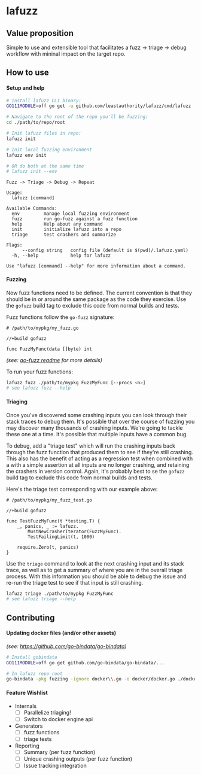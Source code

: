 # lafuzz
## Value proposition
Simple to use and extensible tool that facilitates a fuzz -> triage -> debug workflow with mininal impact on the target repo.

## How to use
#### Setup and help
```bash
# Install lafuzz CLI binary:
GO111MODULE=off go get -u github.com/leastauthority/lafuzz/cmd/lafuzz

# Navigate to the root of the repo you'll be fuzzing:
cd ./path/to/repo/root

# Init lafuzz files in repo:
lafuzz init

# Init local fuzzing environment
lafuzz env init

# OR do both at the same time
# lafuzz init --env
```
```
Fuzz -> Triage -> Debug -> Repeat

Usage:
  lafuzz [command]

Available Commands:
  env         manage local fuzzing environment
  fuzz        run go-fuzz against a fuzz function
  help        Help about any command
  init        initialize lafuzz into a repo
  triage      test crashers and summarize

Flags:
      --config string   config file (default is $(pwd)/.lafuzz.yaml)
  -h, --help            help for lafuzz

Use "lafuzz [command] --help" for more information about a command.
```

#### Fuzzing
Now fuzz functions need to be defined.
The current convention is that they should be in or around the same package as the code they exercise.
Use the `gofuzz` build tag to exclude this code from normal builds and tests.

Fuzz functions follow the `go-fuzz` signature:
```golang
# /path/to/mypkg/my_fuzz.go

//+build gofuzz

func FuzzMyFunc(data []byte) int
```
_(see: [go-fuzz readme](https://github.com/dvyukov/go-fuzz/blob/master/README.md) for more details)_

To run your fuzz functions:
```bash
lafuzz fuzz ./path/to/mypkg FuzzMyFunc [--procs <n>]
# see lafuzz fuzz --help
```

#### Triaging
Once you've discovered some crashing inputs you can look through their stack traces to debug them.
It's possible that over the course of fuzzing you may discover many thousands of crashing inputs.
We're going to tackle these one at a time.
It's possible that multiple inputs have a common bug.

To debug, add a "triage test" which will run the crashing inputs back through the fuzz function that produced them to see if they're still crashing.
This also has the benefit of acting as a regression test when combined with a with a simple assertion at all inputs are no longer crashing, and retaining the crashers in version control.
Again, it's probably best to se the `gofuzz` build tag to exclude this code from normal builds and tests.

Here's the triage test corresponding with our example above:
```golang
# /path/to/mypkg/my_fuzz_test.go

//+build gofuzz

func TestFuzzMyFunc(t *testing.T) {
	_, panics, _ := lafuzz.
		MustNewCrasherIterator(FuzzMyFunc).
		TestFailingLimit(t, 1000)

	require.Zero(t, panics)
}
```

Use the `triage` command to look at the next crashing input and its stack trace, as well as to get a summary of where you are in the overall triage process.
With this information you should be able to debug the issue and re-run the triage test to see if that input is still crashing.
```bash
lafuzz triage ./path/to/mypkg FuzzMyFunc
# see lafuzz triage --help
```

## Contributing
#### Updating docker files (and/or other assets)

_(see: https://github.com/go-bindata/go-bindata)_
```bash
# Install gobindata
GO111MODULE=off go get github.com/go-bindata/go-bindata/...

# In lafuzz repo root
go-bindata -pkg fuzzing -ignore docker\\.go -o docker/docker.go ./docker/...
```


#### Feature Wishlist
- Internals
  + [ ] Parallelize triaging!
  + [ ] Switch to docker engine api
- Generators
  + [ ] fuzz functions
  + [ ] triage tests
- Reporting
  + [ ] Summary (per fuzz function)
  + [ ] Unique crashing outputs (per fuzz function)
  + [ ] Issue tracking integration
